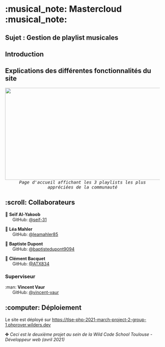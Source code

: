 <h1> :musical_note: Mastercloud :musical_note: </h1>
<h2> Sujet : Gestion de playlist musicales</h2>
<h2> Introduction</h2>
<h2> Explications des différentes fonctionnalités du site</h2>
 <p align='center'>
  <kbd>
    <img src='https://i.gyazo.com/21974c02368af57a8eacff5ace4a6997.jpg' height=300px width=600px/> <br>
    <i> Page d'accueil affichant les 3 playlists les plus appréciées de la communauté</i>
  </kbd>
 </p>

<h2> :scroll: Collaborateurs</h2>

<p>
 
  :man: <b>Seïf Al-Yakoob</b> <br>
  &nbsp;&nbsp;&nbsp;&nbsp;&nbsp; GitHub: <a href="https://github.com/seif-31">@seif-31</a> <br>
  
  :woman: <b>Léa Mahler</b> <br>
  &nbsp;&nbsp;&nbsp;&nbsp;&nbsp; GitHub: <a href="https://github.com/leamahler85">@leamahler85</a> <br>

  :man: <b>Baptiste Dupont</b> <br>
  &nbsp;&nbsp;&nbsp;&nbsp;&nbsp; GitHub: <a href="https://github.com/baptistedupont9094">@baptistedupont9094</a> <br>

  :man: <b>Clément Bacquet</b> <br>
  &nbsp;&nbsp;&nbsp;&nbsp;&nbsp; GitHub: <a href="https://github.com/ATX834">@ATX834</a> <br>
</p>
<h3> Superviseur </h3>
<p>
  :man: <b>Vincent Vaur</b> <br>
  &nbsp;&nbsp;&nbsp;&nbsp;&nbsp; GitHub: <a href="https://github.com/vincent-vaur">@vincent-vaur</a> <br>
</p>

<h2> :computer: Déploiement </h2>

Le site est déployé sur https://tlse-php-2021-march-project-2-group-1.phprover.wilders.dev

✤ <i>Ceci est le deuxième projet au sein de la Wild Code School Toulouse - Développeur web (avril 2021)<i>
